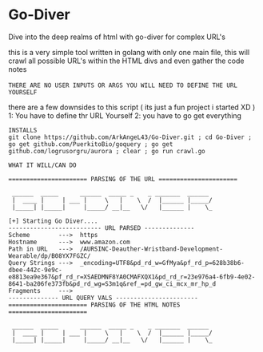 # Go-Diver
Dive into the deep realms of html with go-diver for complex URL's

this is a very simple tool written in golang with only one main file, this will crawl all possible URL's within the HTML divs and even gather the code notes<br>
<br>
`THERE ARE NO USER INPUTS OR ARGS YOU WILL NEED TO DEFINE THE URL YOURSELF`
  
there are a few downsides to this script ( its just a fun project i started XD )<br>
1: You have to define thr URL Yourself 
2: you have to go get everything 

`INSTALLS`<br>
`git clone https://github.com/ArkAngeL43/Go-Diver.git ; cd Go-Diver ; go get github.com/PuerkitoBio/goquery ; go get github.com/logrusorgru/aurora ; clear ; go run crawl.go`


`WHAT IT WILL/CAN DO`

```
====================== PARSING OF THE URL ======================

 ______  _____      ______  _____ _    _ _______  ______
 |  ____ |     | ___ |     \   |    \  /  |______ |_____/
 |_____| |_____|     |_____/ __|__   \/   |______ |    \_

[+] Starting Go Diver....
-------------------------- URL PARSED -------------- 
Scheme        --->  https
Hostname      --->  www.amazon.com
Path in URL   --->  /AURSINC-Deauther-Wristband-Development-Wearable/dp/B08YX7FGZC/
Query Strings --->  _encoding=UTF8&pd_rd_w=GfMya&pf_rd_p=628b38b6-dbee-442c-9e9c-e8813ea9e367&pf_rd_r=XSAEDMNF8YA0CMAFXQX1&pd_rd_r=23e976a4-6fb9-4e02-8641-ba206fe373fb&pd_rd_wg=S3m1q&ref_=pd_gw_ci_mcx_mr_hp_d
Fragments     --->  
-------------- URL QUERY VALS ----------------------- 
====================== PARSING OF THE HTML NOTES ======================

 ______  _____      ______  _____ _    _ _______  ______
 |  ____ |     | ___ |     \   |    \  /  |______ |_____/
 |_____| |_____|     |_____/ __|__   \/   |______ |    \_
```````````````````````````````````````````````````````````
<!--  Loading EDP related metadata -->
<!--giftCardHolidayAvailabilityMessaging_placeholder-->
<!-- MarkAF -->
<!--CardsClient-->
<!--CardsClient-->
<!-- We want to load our vwdp assets when all the critical features becomes interactive on dp page-->
<!--if there are no critical features, then promise will be undefined-->
<!--TODO: Replace this string with arp-x-ratings 5/22/19 (ShopperExp-5143)-->
<!--CardsClient-->
<!-- NAVYAAN FOOTER START -->
<!-- WITH MOZART -->
<!-- NAVYAAN FOOTER END -->


```

  
